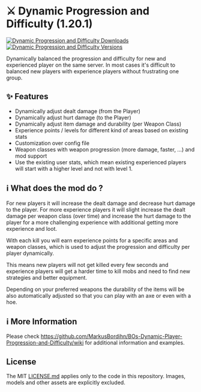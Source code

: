 # ⚔️ Dynamic Progression and Difficulty (1.20.1)

[![Dynamic Progression and Difficulty Downloads](http://cf.way2muchnoise.eu/full_650016_downloads.svg)](https://www.curseforge.com/minecraft/mc-mods/dynamic-player-progression-and-difficulty)
[![Dynamic Progression and Difficulty Versions](http://cf.way2muchnoise.eu/versions/Minecraft_650016_all.svg)](https://www.curseforge.com/minecraft/mc-mods/dynamic-player-progression-and-difficulty)

Dynamically balanced the progression and difficulty for new and experienced player on the same
server.
In most cases it's difficult to balanced new players with experience players without frustrating one
group.

## ✨ Features

- Dynamically adjust dealt damage (from the Player)
- Dynamically adjust hurt damage (to the Player)
- Dynamically adjust item damage and durability (per Weapon Class)
- Experience points / levels for different kind of areas based on existing stats
- Customization over config file
- Weapon classes with weapon progression (more damage, faster, ...) and mod support
- Use the existing user stats, which mean existing experienced players will start with a higher
  level and not with level 1.

## ℹ️ What does the mod do ?

For new players it will increase the dealt damage and decrease hurt damage to the player.
For more experience players it will slight increase the dealt damage per weapon class (over time)
and increase the hurt damage to the player for a more challenging experience with additional getting
more experience and loot.

With each kill you will earn experience points for a specific areas and weapon classes, which is
used to adjust the progression and difficulty per player dynamically.

This means new players will not get killed every few seconds and experience players will get a
harder time to kill mobs and need to find new strategies and better equipment.

Depending on your preferred weapons the durability of the items will be also automatically adjusted
so that you can play with an axe or even with a hoe.

## ℹ️ More Information

Please check https://github.com/MarkusBordihn/BOs-Dynamic-Player-Progression-and-Difficulty/wiki for
additional information and examples.

## License

The MIT [LICENSE.md](LICENSE.md) applies only to the code in this repository. Images, models and
other assets are explicitly excluded.
